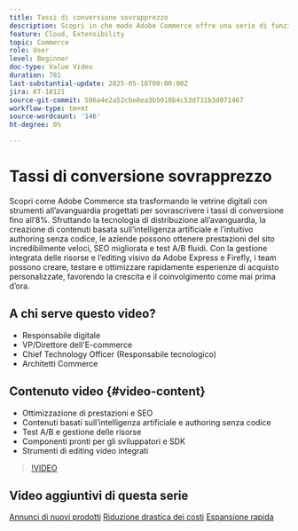 ```yaml
---
title: Tassi di conversione sovrapprezzo
description: Scopri in che modo Adobe Commerce offre una serie di funzioni e strumenti progettati per migliorare le prestazioni dell’e-commerce.
feature: Cloud, Extensibility
topic: Commerce
role: User
level: Beginner
doc-type: Value Video
duration: 781
last-substantial-update: 2025-05-16T00:00:00Z
jira: KT-18121
source-git-commit: 586a4e2a52cbe8ea3b5018b4c53d731b3d071467
workflow-type: tm+mt
source-wordcount: '146'
ht-degree: 0%

---
```



# Tassi di conversione sovrapprezzo

Scopri come Adobe Commerce sta trasformando le vetrine digitali con strumenti all’avanguardia progettati per sovrascrivere i tassi di conversione fino all’8%. Sfruttando la tecnologia di distribuzione all’avanguardia, la creazione di contenuti basata sull’intelligenza artificiale e l’intuitivo authoring senza codice, le aziende possono ottenere prestazioni del sito incredibilmente veloci, SEO migliorata e test A/B fluidi. Con la gestione integrata delle risorse e l’editing visivo da Adobe Express e Firefly, i team possono creare, testare e ottimizzare rapidamente esperienze di acquisto personalizzate, favorendo la crescita e il coinvolgimento come mai prima d’ora.

## A chi serve questo video?

* Responsabile digitale
* VP/Direttore dell&#39;E-commerce
* Chief Technology Officer (Responsabile tecnologico)
* Architetti Commerce

## Contenuto video {#video-content}

* Ottimizzazione di prestazioni e SEO
* Contenuti basati sull’intelligenza artificiale e authoring senza codice
* Test A/B e gestione delle risorse
* Componenti pronti per gli sviluppatori e SDK
* Strumenti di editing video integrati

>[!VIDEO](https://video.tv.adobe.com/v/3458517/?learn=on&enablevpops)

## Video aggiuntivi di questa serie

[Annunci di nuovi prodotti](./new-product-announcements.md)
[Riduzione drastica dei costi](./drastically-cut-costs.md)
[Espansione rapida](fast-track-expansion.md)
